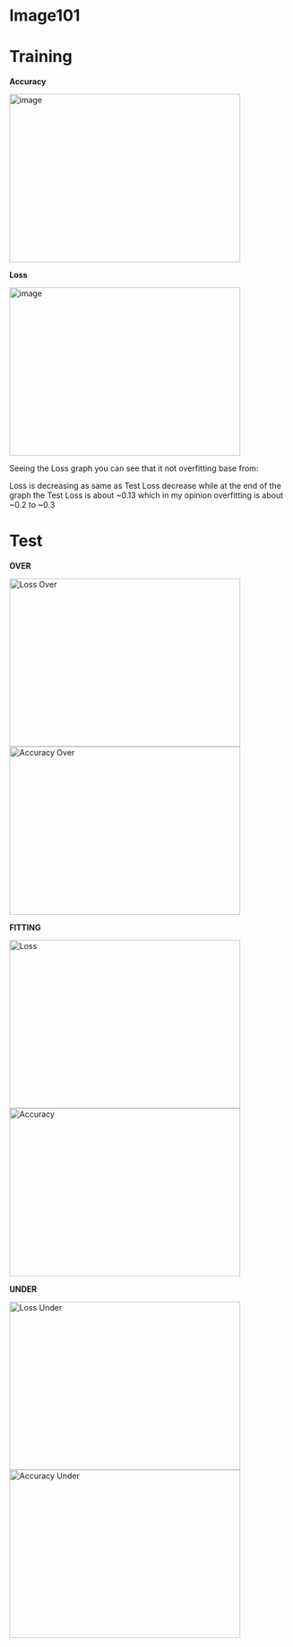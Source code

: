 # Image101

# Training
**Accuracy**

<img width="412" height="300" alt="image" src="https://github.com/user-attachments/assets/fa1a0f17-622e-47f6-b6bd-9ba55aa9fd0f" />

**Loss**

<img width="412" height="300" alt="image" src="https://github.com/user-attachments/assets/f85efb24-b68f-4159-8914-10beb64a0887" />

Seeing the Loss graph you can see that it not overfitting base from:

Loss is decreasing as same as Test Loss decrease while at the end of the graph the Test Loss is about ~0.13 which in my opinion overfitting is about ~0.2 to ~0.3









# Test

**OVER**

<img width="412" height="300" alt="Loss Over" src="https://github.com/user-attachments/assets/881795e4-e7ca-4f8b-a1ef-851d22a2e87d" />
<img width="412" height="300" alt="Accuracy Over" src="https://github.com/user-attachments/assets/e4f3ae7e-861c-45fd-a5a0-87f1284681c0" />

**FITTING**

<img width="412" height="300" alt="Loss" src="https://github.com/user-attachments/assets/d9b054f4-99d4-451d-ab94-1bdb98003bc1" />
<img width="412" height="300" alt="Accuracy" src="https://github.com/user-attachments/assets/c87be99b-f05e-4cc8-af94-8809cc4ae814" />

**UNDER**

<img width="412" height="300" alt="Loss Under" src="https://github.com/user-attachments/assets/b180f088-7309-4399-9b0c-455e5ae45eb3" />
<img width="412" height="300" alt="Accuracy Under" src="https://github.com/user-attachments/assets/9ff5e58a-dd9e-44f7-b50e-4ce7e4caf83c" />
